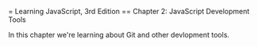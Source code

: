 = Learning JavaScript, 3rd Edition
== Chapter 2: JavaScript Development Tools

In this chapter we're learning about Git and other devlopment tools.
